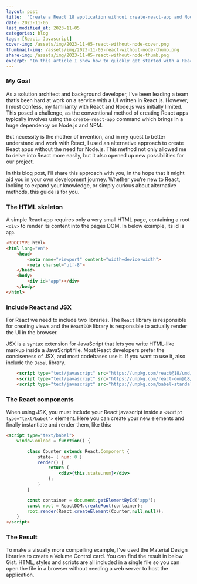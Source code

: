 ```yaml
---
layout: post
title:  "Create a React 18 application without create-react-app and Node.js"
date: 2023-11-05
last_modified_at: 2023-11-05
categories: blog
tags: [React, Javascript] 
cover-img: /assets/img/2023-11-05-react-without-node-cover.png
thumbnail-img: /assets/img/2023-11-05-react-without-node-thumb.png
share-img: /assets/img/2023-11-05-react-without-node-thumb.png
excerpt: "In this article I show how to quickly get started with a React 18 application without needing create-react-app and Node.js"
---
```


### My Goal
As a solution architect and background developer, I’ve been leading a team that’s been hard at work on a service with a UI written in React.js. However, I must confess, my familiarity with React and Node.js was initially limited. This posed a challenge, as the conventional method of creating React apps typically involves using the `create-react-app` command which brings in a huge dependency on Node.js and NPM.

But necessity is the mother of invention, and in my quest to better understand and work with React, I used an alternative approach to create React apps without the need for Node.js. This method not only allowed me to delve into React more easily, but it also opened up new possibilities for our project.

In this blog post, I’ll share this approach with you, in the hope that it might aid you in your own development journey. Whether you’re new to React, looking to expand your knowledge, or simply curious about alternative methods, this guide is for you.

### The HTML skeleton

A simple React app requires only a very small HTML page, containing a root `<div>` to render its content into the pages DOM. In below example, its id is `app`.

~~~~ html
<!DOCTYPE html>
<html lang="en">
    <head>
        <meta name="viewport" content="width=device-width">
        <meta charset="utf-8">
    </head>
    <body>
        <div id="app"></div>
    </body>
</html>        
~~~~

### Include React and JSX

For React we need to include two libraries. The `React` library is responsible for creating views and the `ReactDOM` library is responsible to actually render the UI in the browser.

JSX is a syntax extension for JavaScript that lets you write HTML-like markup inside a JavaScript file. Most React developers prefer the conciseness of JSX, and most codebases use it. If you want to use it, also include the `Babel` library.

~~~~ html
    <script type="text/javascript" src="https://unpkg.com/react@18/umd/react.development.js" crossorigin></script>
    <script type="text/javascript" src="https://unpkg.com/react-dom@18/umd/react-dom.development.js" crossorigin></script>          
    <script type="text/javascript" src="https://unpkg.com/babel-standalone@6/babel.min.js"></script>
~~~~ 

### The React components

When using JSX, you must include your React javascript inside a `<script type="text/babel">` element. Here you can create your new elements and finally instantiate and render them, like this:

~~~~ html
<script type="text/babel">            
    window.onload = function() {

        class Counter extends React.Component {
            state= { num: 0 }
            render() {
                return (
                    <div>{this.state.num}</div>
                );
            }
        }

        const container = document.getElementById('app');
        const root = ReactDOM.createRoot(container);
        root.render(React.createElement(Counter,null,null));
    }
</script>    
~~~~ 


### The Result

To make a visually more compelling example, I've used the Material Design libraries to create a Volume Control card. You can find the result in below Gist. HTML, styles and scripts are all included in a single file so you can open the file in a browser without needing a web server to host the application.

<script src="https://gist.github.com/BartJolling/a086b4a34d4b5c1c51d4037d466ceb5a.js"></script>